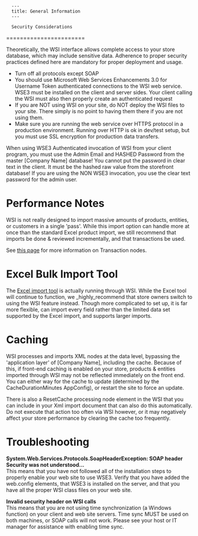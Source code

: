 
      ---
      title: General Information
      ---

      Security Considerations
=======================

Theoretically, the WSI interface allows complete access to your store database, which may include sensitive data. Adherence to proper security practices defined here are mandatory for proper deployment and usage.

*   Turn off all protocols except SOAP
*   You should use Microsoft Web Services Enhancements 3.0 for Username Token authenticated connections to the WSI web service. WSE3 must be installed on the client and server sides. Your client calling the WSI must also then properly create an authenticated request
*   If you are NOT using WSI on your site, do NOT deploy the WSI files to your site. There simply is no point to having them there if you are not using them.
*   Make sure you are running the web service over HTTPS protocol in a production environment. Running over HTTP is ok in dev/test setup, but you must use SSL encryption for production data transfers.

When using WSE3 Authenticated invocation of WSI from your client program, you must use the Admin Email and HASHED Password from the master \[Company Name\] database! You cannot put the password in clear text in the client. It must be the hashed raw value from the storefront database! If you are using the NON WSE3 invocation, you use the clear text password for the admin user.

Performance Notes
=================

WSI is not really designed to import massive amounts of products, entities, or customers in a single 'pass'. While this import option can handle more at once than the standard Excel product import, we still recommend that imports be done & reviewed incrementally, and that transactions be used.

See [this page](default.aspx?pageid=transaction) for more information on Transaction nodes.

Excel Bulk Import Tool
======================

The [Excel import tool](default.aspx?pageid=import_export) is actually running through WSI. While the Excel tool will continue to function, we _highly_recommend that store owners switch to using the WSI feature instead. Though more complicated to set up, it is far more flexible, can import every field rather than the limited data set supported by the Excel import, and supports larger imports.

Caching
=======

WSI processes and imports XML nodes at the data level, bypassing the 'application layer' of \[Company Name\], including the cache. Because of this, if front-end caching is enabled on your store, products & entities imported through WSI may not be reflected immediately on the front end. You can either way for the cache to update (determined by the CacheDurationMinutes AppConfig), or restart the site to force an update.

There is also a ResetCache processing node element in the WSI that you can include in your Xml import document that can also do this automatically. Do not execute that action too often via WSI however, or it may negatively affect your store performance by clearing the cache too frequently.

Troubleshooting
===============

**System.Web.Services.Protocols.SoapHeaderException: SOAP header Security was not understood...**   
This means that you have not followed all of the installation steps to properly enable your web site to use WSE3. Verify that you have added the web.config elements, that WSE3 is installed on the server, and that you have all the proper WSI class files on your web site.

**Invalid security header on WSI calls**   
This means that you are not using time synchronization (a Windows function) on your client and web site servers. Time sync MUST be used on both machines, or SOAP calls will not work. Please see your host or IT manager for assistance with enabling time sync.
      